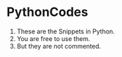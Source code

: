 # PythonCodes

1. These are the Snippets in Python.
2. You are free to use them.
3. But they are not commented.
